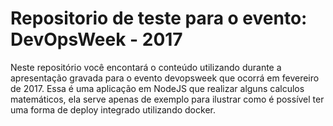 # Repositorio de teste para o evento: DevOpsWeek - 2017
Neste repositório você encontará o conteúdo utilizando durante a apresentação gravada para o evento devopsweek que ocorrá em fevereiro de 2017. Essa é uma aplicação em NodeJS que realizar alguns calculos matemáticos, ela serve apenas de exemplo para ilustrar como é possível ter uma forma de deploy integrado utilizando docker.
